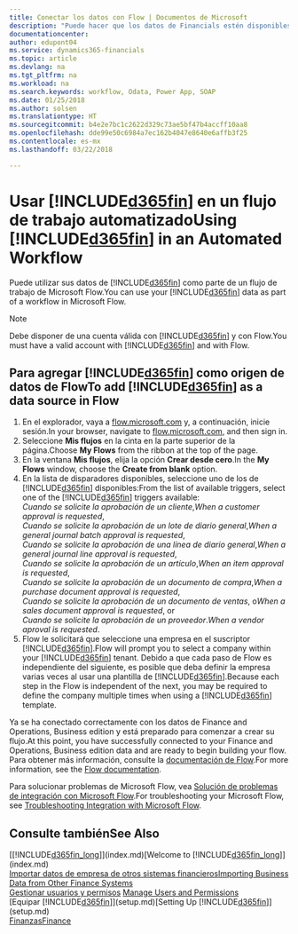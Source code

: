 ```yaml
---
title: Conectar los datos con Flow | Documentos de Microsoft
description: "Puede hacer que los datos de Financials estén disponibles como un origen de datos y especificar una URL de OData de sus servicios web para generar un flujo de trabajo automatizado."
documentationcenter: 
author: edupont04
ms.service: dynamics365-financials
ms.topic: article
ms.devlang: na
ms.tgt_pltfrm: na
ms.workload: na
ms.search.keywords: workflow, Odata, Power App, SOAP
ms.date: 01/25/2018
ms.author: solsen
ms.translationtype: HT
ms.sourcegitcommit: b4e2e7bc1c2622d329c73ae5bf47b4accff10aa8
ms.openlocfilehash: dde99e50c6984a7ec162b4047e8640e6affb3f25
ms.contentlocale: es-mx
ms.lasthandoff: 03/22/2018

---
```

# <a name="using-included365finincludesd365finmdmd-in-an-automated-workflow"></a><span data-ttu-id="2e71e-103">Usar [!INCLUDE[d365fin](includes/d365fin_md.md)] en un flujo de trabajo automatizado</span><span class="sxs-lookup"><span data-stu-id="2e71e-103">Using [!INCLUDE[d365fin](includes/d365fin_md.md)] in an Automated Workflow</span></span>
<span data-ttu-id="2e71e-104">Puede utilizar sus datos de [!INCLUDE[d365fin](includes/d365fin_md.md)] como parte de un flujo de trabajo de Microsoft Flow.</span><span class="sxs-lookup"><span data-stu-id="2e71e-104">You can use your [!INCLUDE[d365fin](includes/d365fin_md.md)] data as part of a workflow in Microsoft Flow.</span></span>  

> [!NOTE]  
>   <span data-ttu-id="2e71e-105">Debe disponer de una cuenta válida con [!INCLUDE[d365fin](includes/d365fin_md.md)] y con Flow.</span><span class="sxs-lookup"><span data-stu-id="2e71e-105">You must have a valid account with [!INCLUDE[d365fin](includes/d365fin_md.md)] and with Flow.</span></span>  

## <a name="to-add-included365finincludesd365finmdmd-as-a-data-source-in-flow"></a><span data-ttu-id="2e71e-106">Para agregar [!INCLUDE[d365fin](includes/d365fin_md.md)] como origen de datos de Flow</span><span class="sxs-lookup"><span data-stu-id="2e71e-106">To add [!INCLUDE[d365fin](includes/d365fin_md.md)] as a data source in Flow</span></span>
1. <span data-ttu-id="2e71e-107">En el explorador, vaya a [flow.microsoft.com](https://flow.microsoft.com/en-us/) y, a continuación, inicie sesión.</span><span class="sxs-lookup"><span data-stu-id="2e71e-107">In your browser, navigate to [flow.microsoft.com](https://flow.microsoft.com/en-us/), and then sign in.</span></span>
2. <span data-ttu-id="2e71e-108">Seleccione **Mis flujos** en la cinta en la parte superior de la página.</span><span class="sxs-lookup"><span data-stu-id="2e71e-108">Choose **My Flows** from the ribbon at the top of the page.</span></span>
3. <span data-ttu-id="2e71e-109">En la ventana **Mis flujos**, elija la opción **Crear desde cero**.</span><span class="sxs-lookup"><span data-stu-id="2e71e-109">In the **My Flows** window, choose the **Create from blank** option.</span></span>
4. <span data-ttu-id="2e71e-110">En la lista de disparadores disponibles, seleccione uno de los de [!INCLUDE[d365fin](includes/d365fin_md.md)] disponibles:</span><span class="sxs-lookup"><span data-stu-id="2e71e-110">From the list of available triggers, select one of the [!INCLUDE[d365fin](includes/d365fin_md.md)] triggers available:</span></span>  
    <span data-ttu-id="2e71e-111">*Cuando se solicite la aprobación de un cliente*,</span><span class="sxs-lookup"><span data-stu-id="2e71e-111">*When a customer approval is requested*,</span></span>  
    <span data-ttu-id="2e71e-112">*Cuando se solicite la aprobación de un lote de diario general*,</span><span class="sxs-lookup"><span data-stu-id="2e71e-112">*When a general journal batch approval is requested*,</span></span>  
    <span data-ttu-id="2e71e-113">*Cuando se solicite la aprobación de una línea de diario general*,</span><span class="sxs-lookup"><span data-stu-id="2e71e-113">*When a general journal line approval is requested*,</span></span>  
    <span data-ttu-id="2e71e-114">*Cuando se solicite la aprobación de un artículo*,</span><span class="sxs-lookup"><span data-stu-id="2e71e-114">*When an item approval is requested*,</span></span>  
    <span data-ttu-id="2e71e-115">*Cuando se solicite la aprobación de un documento de compra*,</span><span class="sxs-lookup"><span data-stu-id="2e71e-115">*When a purchase document approval is requested*,</span></span>  
    <span data-ttu-id="2e71e-116">*Cuando se solicite la aprobación de un documento de ventas*, o</span><span class="sxs-lookup"><span data-stu-id="2e71e-116">*When a sales document approval is requested*, or</span></span>  
    <span data-ttu-id="2e71e-117">*Cuando se solicite la aprobación de un proveedor*.</span><span class="sxs-lookup"><span data-stu-id="2e71e-117">*When a vendor aproval is requested*.</span></span>
5. <span data-ttu-id="2e71e-118">Flow le solicitará que seleccione una empresa en el suscriptor [!INCLUDE[d365fin](includes/d365fin_md.md)].</span><span class="sxs-lookup"><span data-stu-id="2e71e-118">Flow will prompt you to select a company within your [!INCLUDE[d365fin](includes/d365fin_md.md)] tenant.</span></span> <span data-ttu-id="2e71e-119">Debido a que cada paso de Flow es independiente del siguiente, es posible que deba definir la empresa varias veces al usar una plantilla de [!INCLUDE[d365fin](includes/d365fin_md.md)].</span><span class="sxs-lookup"><span data-stu-id="2e71e-119">Because each step in the Flow is independent of the next, you may be required to define the company multiple times when using a [!INCLUDE[d365fin](includes/d365fin_md.md)] template.</span></span>

<span data-ttu-id="2e71e-120">Ya se ha conectado correctamente con los datos de Finance and Operations, Business edition y está preparado para comenzar a crear su flujo.</span><span class="sxs-lookup"><span data-stu-id="2e71e-120">At this point, you have successfully connected to your Finance and Operations, Business edition data and are ready to begin building your flow.</span></span> <span data-ttu-id="2e71e-121">Para obtener más información, consulte la [documentación de Flow](https://flow.microsoft.com/documentation/getting-started/).</span><span class="sxs-lookup"><span data-stu-id="2e71e-121">For more information, see the [Flow documentation](https://flow.microsoft.com/documentation/getting-started/).</span></span>

<span data-ttu-id="2e71e-122">Para solucionar problemas de Microsoft Flow, vea [Solución de problemas de integración con Microsoft Flow](across-troubleshooting-how-use-financials-data-source-flow.md).</span><span class="sxs-lookup"><span data-stu-id="2e71e-122">For troubleshooting your Microsoft Flow, see [Troubleshooting Integration with Microsoft Flow](across-troubleshooting-how-use-financials-data-source-flow.md).</span></span>

## <a name="see-also"></a><span data-ttu-id="2e71e-123">Consulte también</span><span class="sxs-lookup"><span data-stu-id="2e71e-123">See Also</span></span>
<span data-ttu-id="2e71e-124">[[!INCLUDE[d365fin_long](includes/d365fin_long_md.md)]](index.md)</span><span class="sxs-lookup"><span data-stu-id="2e71e-124">[Welcome to [!INCLUDE[d365fin_long](includes/d365fin_long_md.md)]](index.md)</span></span>  
[<span data-ttu-id="2e71e-125">Importar datos de empresa de otros sistemas financieros</span><span class="sxs-lookup"><span data-stu-id="2e71e-125">Importing Business Data from Other Finance Systems</span></span>](upload-data.md)  
<span data-ttu-id="2e71e-126">[Gestionar usuarios y permisos](ui-how-users-permissions.md)  </span><span class="sxs-lookup"><span data-stu-id="2e71e-126">[Manage Users and Permissions](ui-how-users-permissions.md)  </span></span>  
<span data-ttu-id="2e71e-127">[Equipar [!INCLUDE[d365fin](includes/d365fin_md.md)]](setup.md)</span><span class="sxs-lookup"><span data-stu-id="2e71e-127">[Setting Up [!INCLUDE[d365fin](includes/d365fin_md.md)]](setup.md)</span></span>  
[<span data-ttu-id="2e71e-128">Finanzas</span><span class="sxs-lookup"><span data-stu-id="2e71e-128">Finance</span></span>](finance.md)  

